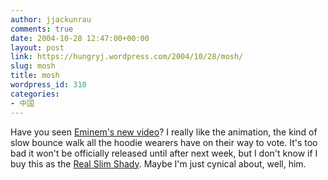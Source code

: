 ```yaml
---
author: jjackunrau
comments: true
date: 2004-10-28 12:47:00+00:00
layout: post
link: https://hungryj.wordpress.com/2004/10/28/mosh/
slug: mosh
title: mosh
wordpress_id: 310
categories:
- 中国
---
```


Have you seen [Eminem's new video](http://www.gnn.tv/content/eminem_mosh.html)?  I really like the animation, the kind of slow bounce walk all the hoodie wearers have on their way to vote.  It's too bad it won't be officially released until after next week, but I don't know if I buy this as the [Real Slim Shady](http://alternet.org/election04/20325/).  Maybe I'm just cynical about, well, him.

